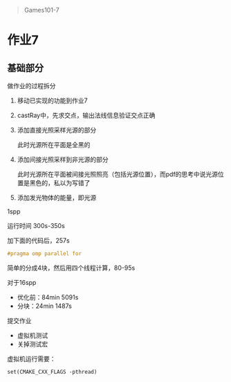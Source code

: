 > Games101-7

# 作业7

## 基础部分

做作业的过程拆分

1. 移动已实现的功能到作业7

2. castRay中，先求交点，输出法线信息验证交点正确

3. 添加直接光照采样光源的部分

   此时光源所在平面是全黑的

4. 添加间接光照采样到非光源的部分

   此时光源所在平面被间接光照照亮（包括光源位置），而pdf的思考中说光源位置是黑色的，私以为写错了

5. 添加发光物体的能量，即光源

1spp

运行时间 300s-350s

加下面的代码后，257s

```c++
#pragma omp parallel for
```

简单的分成4块，然后用四个线程计算，80-95s

对于16spp

- 优化前：84min 5091s
- 分块：24min 1487s

提交作业

- 虚拟机测试
- 关掉测试宏

虚拟机运行需要：

```
set(CMAKE_CXX_FLAGS -pthread)
```

